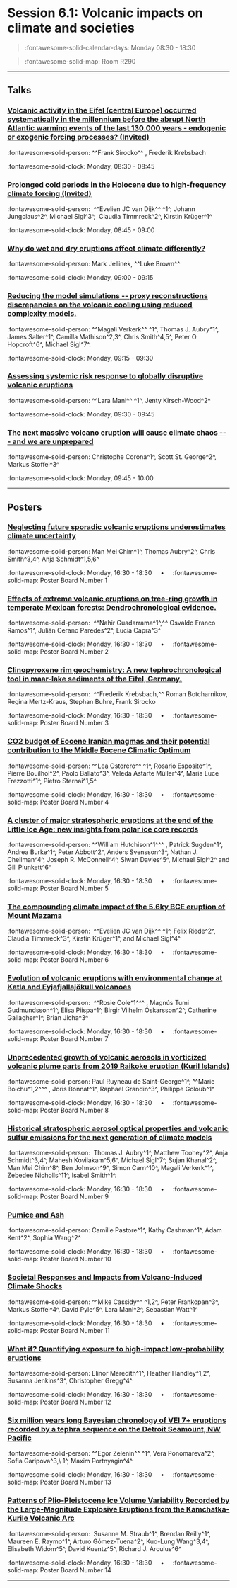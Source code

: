 # Session 6.1: Volcanic impacts on climate and societies

> :fontawesome-solid-calendar-days: Monday 08:30 - 18:30

> :fontawesome-solid-map: Room R290

---

## Talks

### [Volcanic activity in the Eifel (central Europe) occurred systematically in the millennium before the abrupt North Atlantic warming events of the last 130.000 years - endogenic or exogenic forcing processes? (Invited)](../blog/posts/6-1-1.md)
:fontawesome-solid-person: ^^Frank Sirocko^^ , Frederik Krebsbach

:fontawesome-solid-clock: Monday, 08:30 - 08:45

### [Prolonged cold periods in the Holocene due to high-frequency climate forcing (Invited)](../blog/posts/6-1-2.md)
:fontawesome-solid-person:  ^^Evelien JC van Dijk^^ ^1^, Johann Jungclaus^2^, Michael Sigl^3^,  Claudia Timmreck^2^, Kirstin Krüger^1^ 

:fontawesome-solid-clock: Monday, 08:45 - 09:00

### [Why do wet and dry eruptions affect climate differently?](../blog/posts/6-1-3.md)
:fontawesome-solid-person: Mark Jellinek, ^^Luke Brown^^ 

:fontawesome-solid-clock: Monday, 09:00 - 09:15

### [Reducing the model simulations -- proxy reconstructions discrepancies on the volcanic cooling using reduced complexity models.](../blog/posts/6-1-4.md)
:fontawesome-solid-person: ^^Magali Verkerk^^ ^1^, Thomas J. Aubry^1^, James Salter^1^, Camilla Mathison^2,3^, Chris Smith^4,5^, Peter O. Hopcroft^6^, Michael Sigl^7^. 

:fontawesome-solid-clock: Monday, 09:15 - 09:30

### [Assessing systemic risk response to globally disruptive volcanic eruptions](../blog/posts/6-1-5.md)
:fontawesome-solid-person: ^^Lara Mani^^ ^1^, Jenty Kirsch-Wood^2^

:fontawesome-solid-clock: Monday, 09:30 - 09:45

### [The next massive volcano eruption will cause climate chaos --- and we are unprepared](../blog/posts/6-1-6.md)
:fontawesome-solid-person: Christophe Corona^1^, Scott St. George^2^, Markus Stoffel^3^

:fontawesome-solid-clock: Monday, 09:45 - 10:00

---

## Posters

### [Neglecting future sporadic volcanic eruptions underestimates climate uncertainty](../blog/posts/6-1-7.md)
:fontawesome-solid-person: Man Mei Chim^1^, Thomas Aubry^2^, Chris Smith^3,4^, Anja Schmidt^1,5,6^ 

:fontawesome-solid-clock: Monday, 16:30 - 18:30  &nbsp; &nbsp; • &nbsp; &nbsp; :fontawesome-solid-map: Poster Board Number 1

### [Effects of extreme volcanic eruptions on tree-ring growth in temperate Mexican forests: Dendrochronological evidence.](../blog/posts/6-1-8.md)
:fontawesome-solid-person:  ^^Nahir Guadarrama^1^,^^  Osvaldo Franco Ramos^1^, Julián Cerano Paredes^2^, Lucia Capra^3^ 

:fontawesome-solid-clock: Monday, 16:30 - 18:30  &nbsp; &nbsp; • &nbsp; &nbsp; :fontawesome-solid-map: Poster Board Number 2

### [Clinopyroxene rim geochemistry: A new tephrochronological tool in maar-lake sediments of the Eifel, Germany.](../blog/posts/6-1-9.md)
:fontawesome-solid-person:  ^^Frederik Krebsbach,^^  Roman Botcharnikov, Regina Mertz-Kraus, Stephan Buhre, Frank Sirocko

:fontawesome-solid-clock: Monday, 16:30 - 18:30  &nbsp; &nbsp; • &nbsp; &nbsp; :fontawesome-solid-map: Poster Board Number 3

### [CO2 budget of Eocene Iranian magmas and their potential contribution to the Middle Eocene Climatic Optimum](../blog/posts/6-1-10.md)
:fontawesome-solid-person: ^^Lea Ostorero^^ ^1^, Rosario Esposito^1^, Pierre Bouilhol^2^, Paolo Ballato^3^, Veleda Astarte Müller^4^, Maria Luce Frezzotti^1^, Pietro Sternai^1,5^

:fontawesome-solid-clock: Monday, 16:30 - 18:30  &nbsp; &nbsp; • &nbsp; &nbsp; :fontawesome-solid-map: Poster Board Number 4

### [A cluster of major stratospheric eruptions at the end of the Little Ice Age: new insights from polar ice core records](../blog/posts/6-1-11.md)
:fontawesome-solid-person: ^^William Hutchison^1^^^ , Patrick Sugden^1^, Andrea Burke^1^, Peter Abbott^2^, Anders Svensson^3^, Nathan J. Chellman^4^, Joseph R. McConnell^4^, Siwan Davies^5^, Michael Sigl^2^ and Gill Plunkett^6^ 

:fontawesome-solid-clock: Monday, 16:30 - 18:30  &nbsp; &nbsp; • &nbsp; &nbsp; :fontawesome-solid-map: Poster Board Number 5

### [The compounding climate impact of the 5.6ky BCE eruption of Mount Mazama](../blog/posts/6-1-12.md)
:fontawesome-solid-person:  ^^Evelien JC van Dijk^^ ^1^, Felix Riede^2^, Claudia Timmreck^3^, Kirstin Krüger^1^, and Michael Sigl^4^ 

:fontawesome-solid-clock: Monday, 16:30 - 18:30  &nbsp; &nbsp; • &nbsp; &nbsp; :fontawesome-solid-map: Poster Board Number 6

### [Evolution of volcanic eruptions with environmental change at Katla and Eyjafjallajökull volcanoes](../blog/posts/6-1-13.md)
:fontawesome-solid-person:  ^^Rosie Cole^1^^^ , Magnús Tumi Gudmundsson^1^, Elisa Piispa^1^, Birgir Vilhelm Óskarsson^2^, Catherine Gallagher^1^, Brian Jicha^3^

:fontawesome-solid-clock: Monday, 16:30 - 18:30  &nbsp; &nbsp; • &nbsp; &nbsp; :fontawesome-solid-map: Poster Board Number 7

### [Unprecedented growth of volcanic aerosols in vorticized volcanic plume parts from 2019 Raikoke eruption (Kuril Islands)](../blog/posts/6-1-14.md)
:fontawesome-solid-person: Paul Ruyneau de Saint-George^1^, ^^Marie Boichu^1,2^^^ , Joris Bonnat^1^, Raphael Grandin^3^, Philippe Goloub^1^ 

:fontawesome-solid-clock: Monday, 16:30 - 18:30  &nbsp; &nbsp; • &nbsp; &nbsp; :fontawesome-solid-map: Poster Board Number 8

### [Historical stratospheric aerosol optical properties and volcanic sulfur emissions for the next generation of climate models](../blog/posts/6-1-15.md)
:fontawesome-solid-person:  Thomas J. Aubry^1^, Matthew Toohey^2^, Anja Schmidt^3,4^, Mahesh Kovilakam^5,6^, Michael Sigl^7^, Sujan Khanal^2^, Man Mei Chim^8^, Ben Johnson^9^, Simon Carn^10^, Magali Verkerk^1^, Zebedee Nicholls^11^, Isabel Smith^1^. 

:fontawesome-solid-clock: Monday, 16:30 - 18:30  &nbsp; &nbsp; • &nbsp; &nbsp; :fontawesome-solid-map: Poster Board Number 9

### [Pumice and Ash](../blog/posts/6-1-16.md)
:fontawesome-solid-person: Camille Pastore^1^, Kathy Cashman^1^, Adam Kent^2^, Sophia Wang^2^

:fontawesome-solid-clock: Monday, 16:30 - 18:30  &nbsp; &nbsp; • &nbsp; &nbsp; :fontawesome-solid-map: Poster Board Number 10

### [Societal Responses and Impacts from Volcano-Induced Climate Shocks](../blog/posts/6-1-17.md)
:fontawesome-solid-person: ^^Mike Cassidy^^ ^1,2^, Peter Frankopan^3^, Markus Stoffel^4^, David Pyle^5^, Lara Mani^2^, Sebastian Watt^1^

:fontawesome-solid-clock: Monday, 16:30 - 18:30  &nbsp; &nbsp; • &nbsp; &nbsp; :fontawesome-solid-map: Poster Board Number 11

### [What if? Quantifying exposure to high-impact low-probability eruptions](../blog/posts/6-1-18.md)
:fontawesome-solid-person: Elinor Meredith^1^, Heather Handley^1,2^, Susanna Jenkins^3^, Christopher Gregg^4^ 

:fontawesome-solid-clock: Monday, 16:30 - 18:30  &nbsp; &nbsp; • &nbsp; &nbsp; :fontawesome-solid-map: Poster Board Number 12

### [Six million years long Bayesian chronology of VEI 7+ eruptions recorded by a tephra sequence on the Detroit Seamount, NW Pacific](../blog/posts/6-1-19.md)
:fontawesome-solid-person: ^^Egor Zelenin^^ ^1^, Vera Ponomareva^2^, Sofia Garipova^3,\ 1^, Maxim Portnyagin^4^

:fontawesome-solid-clock: Monday, 16:30 - 18:30  &nbsp; &nbsp; • &nbsp; &nbsp; :fontawesome-solid-map: Poster Board Number 13

### [Patterns of Plio-Pleistocene Ice Volume Variability Recorded by the Large-Magnitude Explosive Eruptions from the Kamchatka-Kurile Volcanic Arc](../blog/posts/6-1-20.md)
:fontawesome-solid-person:  Susanne M. Straub^1^, Brendan Reilly^1^, Maureen E. Raymo^1^, Arturo Gómez-Tuena^2^, Kuo-Lung Wang^3,4^, Elisabeth Widom^5^, David Kuentz^5^, Richard J. Arculus^6^ 

:fontawesome-solid-clock: Monday, 16:30 - 18:30  &nbsp; &nbsp; • &nbsp; &nbsp; :fontawesome-solid-map: Poster Board Number 14

---


